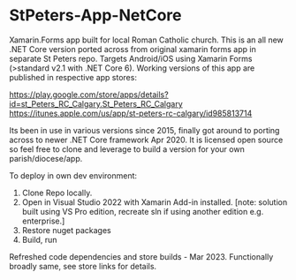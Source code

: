# StPeters-App-NetCore
Xamarin.Forms app built for local Roman Catholic church. This is an all new .NET Core version ported across from original xamarin forms app in separate St Peters repo. Targets Android/iOS using Xamarin Forms (>standard v2.1 with .NET Core 6). Working versions of this app are published in respective app stores:

https://play.google.com/store/apps/details?id=st_Peters_RC_Calgary.St_Peters_RC_Calgary <br/>
https://itunes.apple.com/us/app/st-peters-rc-calgary/id985813714

Its been in use in various versions since 2015, finally got around to porting across to newer .NET Core framework Apr 2020. It is licensed open source so feel free to clone and leverage to build a version for your own parish/diocese/app.

To deploy in own dev environment:
1. Clone Repo locally.
2. Open in Visual Studio 2022 with Xamarin Add-in installed. 
     [note: solution built using VS Pro edition, recreate sln if using another edition e.g. enterprise.]
2. Restore nuget packages
3. Build, run 

Refreshed code dependencies and store builds - Mar 2023. Functionally broadly same, see store links for details.
